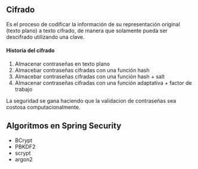 ## Cifrado 

Es el proceso de codificar la información de su representación original (texto plano) a texto cifrado, 
de manera que solamente pueda ser descifrado utilizando una clave.

#### Historia del cifrado
1. Almacenar contraseñas en texto plano 
2. Almacebar contraseñas cifradas con una función hash 
3. Almacebar contraseñas cifradas con una función hash + salt 
4. Almacenar contraseñas cifradas con una función adaptativa + factor de trabajo

La seguridad se gana haciendo que la validacion de contraseñas sea costosa computacionalmente.

## Algoritmos en Spring Security 

* BCrypt
* PBKDF2
* scrypt
* argon2



